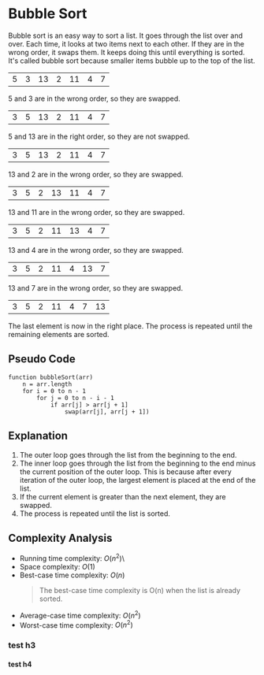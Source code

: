 # Bubble Sort

Bubble sort is an easy way to sort a list. It goes through the list over and over. Each time, it looks at two items next to each other. If they are in the wrong order, it swaps them. It keeps doing this until everything is sorted. It's called bubble sort because smaller items bubble up to the top of the list.

<table>
    <tbody>
        <tr>
            <td className="bg-amber-600">5</td>
            <td className="bg-amber-600">3</td>
            <td>13</td>
            <td>2</td>
            <td>11</td>
            <td>4</td>
            <td>7</td>
        </tr>
    </tbody>
</table>

5 and 3 are in the wrong order, so they are swapped.

<table>
    <tbody>
        <tr>
            <td>3</td>
            <td className="bg-amber-600">5</td>
            <td className="bg-amber-600">13</td>
            <td>2</td>
            <td>11</td>
            <td>4</td>
            <td>7</td>
        </tr>
    </tbody>
</table>

5 and 13 are in the right order, so they are not swapped.

<table>
    <tbody>
        <tr>
            <td>3</td>
            <td>5</td>
            <td className="bg-amber-600">13</td>
            <td className="bg-amber-600">2</td>
            <td>11</td>
            <td>4</td>
            <td>7</td>
        </tr>
    </tbody>
</table>

13 and 2 are in the wrong order, so they are swapped.

<table>
    <tbody>
        <tr>
            <td>3</td>
            <td>5</td>
            <td>2</td>
            <td className="bg-amber-600">13</td>
            <td className="bg-amber-600">11</td>
            <td>4</td>
            <td>7</td>
        </tr>
    </tbody>
</table>

13 and 11 are in the wrong order, so they are swapped.

<table>
    <tbody>
        <tr>
            <td>3</td>
            <td>5</td>
            <td>2</td>
            <td>11</td>
            <td className="bg-amber-600">13</td>
            <td className="bg-amber-600">4</td>
            <td>7</td>
        </tr>
    </tbody>
</table>

13 and 4 are in the wrong order, so they are swapped.

<table>
    <tbody>
        <tr>
            <td>3</td>
            <td>5</td>
            <td>2</td>
            <td>11</td>
            <td>4</td>
            <td className="bg-amber-600">13</td>
            <td className="bg-amber-600">7</td>
        </tr>
    </tbody>
</table>

13 and 7 are in the wrong order, so they are swapped.

<table>
    <tbody>
        <tr>
            <td>3</td>
            <td>5</td>
            <td>2</td>
            <td>11</td>
            <td>4</td>
            <td>7</td>
            <td className="bg-green-600">13</td>
        </tr>
    </tbody>
</table>

The last element is now in the right place. The process is repeated until the remaining elements are sorted.

## Pseudo Code

```plaintext
function bubbleSort(arr)
    n = arr.length
    for i = 0 to n - 1
        for j = 0 to n - i - 1
            if arr[j] > arr[j + 1]
                swap(arr[j], arr[j + 1])
```

## Explanation

1. The outer loop goes through the list from the beginning to the end.
2. The inner loop goes through the list from the beginning to the end minus the current position of the outer loop. This is because after every iteration of the outer loop, the largest element is placed at the end of the list.
3. If the current element is greater than the next element, they are swapped.
4. The process is repeated until the list is sorted.

## Complexity Analysis

-   Running time complexity: $O(n^2)$\
-   Space complexity: $O(1)$
-   Best-case time complexity: $O(n)$
    > The best-case time complexity is O(n) when the list is already sorted.
-   Average-case time complexity: $O(n^2)$
-   Worst-case time complexity: $O(n^2)$

### test h3
#### test h4